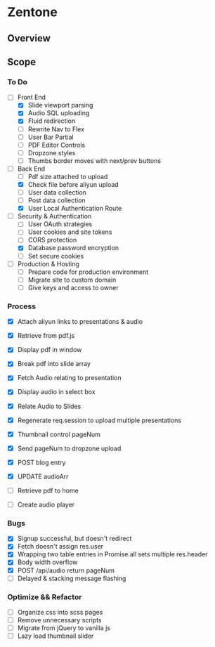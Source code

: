 # Zentone

## Overview

## Scope

### To Do
- [ ] Front End
  - [x] Slide viewport parsing
  - [x] Audio SQL uploading
  - [x] Fluid redirection
  - [ ] Rewrite Nav to Flex
  - [ ] User Bar Partial
  - [ ] PDF Editor Controls
  - [ ] Dropzone styles
  - [ ] Thumbs border moves with next/prev buttons

- [ ] Back End
  - [ ] Pdf size attached to upload
  - [x] Check file before aliyun upload
  - [ ] User data collection
  - [ ] Post data collection
  - [x] User Local Authentication Route

- [ ] Security & Authentication
  - [ ] User OAuth strategies
  - [ ] User cookies and site tokens
  - [ ] CORS protection
  - [x] Database password encryption
  - [ ] Set secure cookies

- [ ] Production & Hosting
  - [ ] Prepare code for production environment 
  - [ ] Migrate site to custom domain
  - [ ] Give keys and access to owner

### Process
- [x] Attach aliyun links to presentations & audio
- [X] Retrieve from pdf.js
- [x] Display pdf in window
- [x] Break pdf into slide array
- [x] Fetch Audio relating to presentation
- [x] Display audio in select box
- [x] Relate Audio to Slides
- [x] Regenerate req.session to upload multiple presentations
- [x] Thumbnail control pageNum
- [x] Send pageNum to dropzone upload
- [x] POST blog entry
- [x] UPDATE audioArr
- [ ] Retrieve pdf to home
- [ ] Create audio player


### Bugs
- [x] Signup successful, but doesn't redirect
- [x] Fetch doesn't assign res.user
- [x] Wrapping two table entries in Promise.all sets multiple res.header
- [x] Body width overflow
- [x] POST /api/audio return pageNum
- [ ] Delayed & stacking message flashing

### Optimize && Refactor
- [ ] Organize css into scss pages
- [ ] Remove unnecessary scripts
- [ ] Migrate from jQuery to vanilla js
- [ ] Lazy load thumbnail slider
